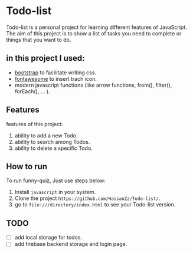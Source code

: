# Todo-list
Todo-list is a personal project for learning different features of JavaScript.
The aim of this project is to show a list of tasks you need to complete or things that you want to do.

## in this project I used:
* [bootstrap](https://getbootstrap.com/) to facilitate writing css.
* [fontawesome](https://fontawesome.com/) to insert trach icon.
* modern javascript functions (like arrow functions, from(), filter(), forEach(), ... ).

## Features
features of this project:
1. ability to add a new Todo.
2. ability to search among Todos.
3. ability to delete a specific Todo.

## How to run
To run funny-quiz, Just use steps below:
1. Install `javascript` in your system.
2. Clone the project `https://github.com/HassanZz/Todo-list/`.
3. go to `file:///directory/index.html` to see your Todo-list version.

## TODO
- [ ] add local storage for todos.
- [ ] add firebase backend storage and login page.
